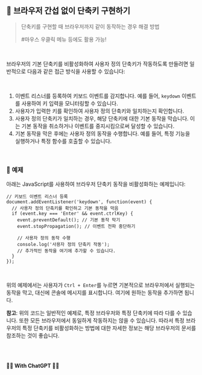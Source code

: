 ## 🏓 브라우저 간섭 없이 단축키 구현하기

> 단축키를 구현할 때 브라우저까지 같이 동작하는 경우 해결 방법
>
> #마우스 우클릭 메뉴 등에도 활용 가능!

<br>

 브라우저의 기본 단축키를 비활성화하여 사용자 정의 단축키가 작동하도록 만들려면 일반적으로 다음과 같은 접근 방식을 사용할 수 있습니다:

<br>

1. 이벤트 리스너를 등록하여 키보드 이벤트를 감지합니다. 예를 들어, `keydown` 이벤트를 사용하여 키 입력을 모니터링할 수 있습니다.
2. 사용자가 입력한 키를 확인하여 사용자 정의 단축키와 일치하는지 확인합니다.
3. 사용자 정의 단축키가 일치하는 경우, 해당 단축키에 대한 기본 동작을 막습니다. 이는 기본 동작을 취소하거나 이벤트를 중지시킴으로써 달성할 수 있습니다.
4. 기본 동작을 막은 후에는 사용자 정의 동작을 수행합니다. 예를 들어, 특정 기능을 실행하거나 특정 함수를 호출할 수 있습니다. 

<br>

### 🎱 예제

 아래는 JavaScript를 사용하여 브라우저 단축키 동작을 비활성화하는 예제입니다: 

```
// 키보드 이벤트 리스너 등록
document.addEventListener('keydown', function(event) {
  // 사용자 정의 단축키를 확인하고 기본 동작을 막음
  if (event.key === 'Enter' && event.ctrlKey) {
    event.preventDefault(); // 기본 동작 막기
    event.stopPropagation(); // 이벤트 전파 중단하기

    // 사용자 정의 동작 수행
    console.log('사용자 정의 단축키 작동');
    // 추가적인 동작을 여기에 추가할 수 있습니다.
  }
});
```

<br>

 위의 예제에서는 사용자가 `Ctrl + Enter`를 누르면 기본적으로 브라우저에서 실행되는 동작을 막고, 대신에 콘솔에 메시지를 표시합니다. 여기에 원하는 동작을 추가하면 됩니다.

**참고**: 위의 코드는 일반적인 예제로, 특정 브라우저와 특정 단축키에 따라 다를 수 있습니다. 또한 모든 브라우저에서 동일하게 작동하지는 않을 수 있습니다. 따라서 특정 브라우저의 특정 단축키를 비활성화하는 방법에 대한 자세한 정보는 해당 브라우저의 문서를 참조하는 것이 좋습니다.

<br>

<br>

**👨‍💻 With ChatGPT 👨‍💻**

<br>